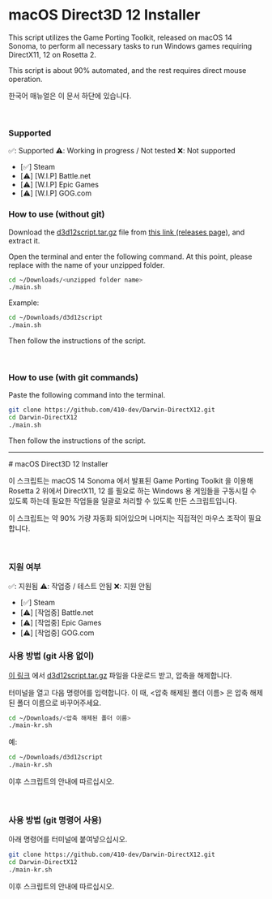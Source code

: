 # macOS Direct3D 12 Installer

This script utilizes the Game Porting Toolkit, released on macOS 14 Sonoma, to perform all necessary tasks to run Windows games requiring DirectX11, 12 on Rosetta 2.

This script is about 90% automated, and the rest requires direct mouse operation.

한국어 매뉴얼은 이 문서 하단에 있습니다.

<br>

### Supported
✅: Supported
⚠️: Working in progress / Not tested
❌: Not supported
- [✅] Steam
- [⚠️] [W.I.P] Battle.net
- [⚠️] [W.I.P] Epic Games
- [⚠️] [W.I.P] GOG.com

### How to use (without git)

Download the [d3d12script.tar.gz](https://github.com/410-dev/Darwin-DirectX12/releases/download/0.0.1/d3d12script.tar.gz) file from [this link (releases page)](https://github.com/410-dev/Darwin-DirectX12/releases), and extract it.

Open the terminal and enter the following command. At this point, please replace <unzipped folder name> with the name of your unzipped folder.

```bash
cd ~/Downloads/<unzipped folder name>
./main.sh
```

Example:

```bash
cd ~/Downloads/d3d12script
./main.sh
```

Then follow the instructions of the script.

<br>

### How to use (with git commands)

Paste the following command into the terminal.

```bash
git clone https://github.com/410-dev/Darwin-DirectX12.git
cd Darwin-DirectX12
./main.sh
```

Then follow the instructions of the script.



<hr>
# macOS Direct3D 12 Installer

이 스크립트는 macOS 14 Sonoma 에서 발표된 Game Porting Toolkit 을 이용해 Rosetta 2 위에서 DirectX11, 12 를 필요로 하는 Windows 용 게임들을 구동시킬 수 있도록 하는데 필요한 작업들을 일괄로 처리할 수 있도록 만든 스크립트입니다.

이 스크립트는 약 90% 가량 자동화 되어있으며 나머지는 직접적인 마우스 조작이 필요합니다.

<br>

### 지원 여부
✅: 지원됨
⚠️: 작업중 / 테스트 안됨
❌: 지원 안됨
- [✅] Steam
- [⚠️] [작업중] Battle.net
- [⚠️] [작업중] Epic Games
- [⚠️] [작업중] GOG.com

### 사용 방법 (git 사용 없이)

[이 링크](https://github.com/410-dev/Darwin-DirectX12/releases) 에서 [d3d12script.tar.gz](https://github.com/410-dev/Darwin-DirectX12/releases/download/0.0.1/d3d12script.tar.gz) 파일을 다운로드 받고, 압축을 해제합니다.

터미널을 열고 다음 명령어를 입력합니다. 이 때, <압축 해제된 폴더 이름> 은 압축 해제된 폴더 이름으로 바꾸어주세요.

```bash
cd ~/Downloads/<압축 해제된 폴더 이름>
./main-kr.sh
```

예:

```bash
cd ~/Downloads/d3d12script
./main-kr.sh
```

이후 스크립트의 안내에 따르십시오.

<br>

### 사용 방법 (git 명령어 사용)

아래 명령어를 터미널에 붙여넣으십시오.

```bash
git clone https://github.com/410-dev/Darwin-DirectX12.git
cd Darwin-DirectX12
./main-kr.sh
```

이후 스크립트의 안내에 따르십시오.